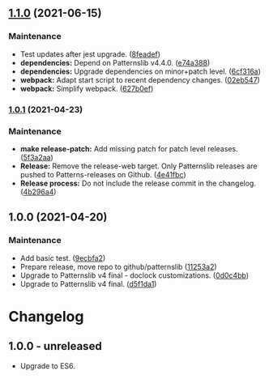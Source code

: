 ## [1.1.0](https://github.com/patternslib/pat-doclock/compare/1.0.1...1.1.0) (2021-06-15)


### Maintenance

* Test updates after jest upgrade. ([8feadef](https://github.com/patternslib/pat-doclock/commit/8feadefa73fcfab95764e74460bdb098c79b7c35))
* **dependencies:** Depend on Patternslib v4.4.0. ([e74a388](https://github.com/patternslib/pat-doclock/commit/e74a388d9ca8797242aa62beff4b880cb5c2e58c))
* **dependencies:** Upgrade dependencies on minor+patch level. ([6cf316a](https://github.com/patternslib/pat-doclock/commit/6cf316a265e2eda5dd8c01f26e19b58b6f81556a))
* **webpack:** Adapt start script to recent dependency changes. ([02eb547](https://github.com/patternslib/pat-doclock/commit/02eb547169f98694ce02842cd7d0e2768d2923e4))
* **webpack:** Simplify webpack. ([627b0ef](https://github.com/patternslib/pat-doclock/commit/627b0ef28731b50ebc256f3060070d8a8d3e43ab))

### [1.0.1](https://github.com/patternslib/pat-doclock/compare/1.0.0...1.0.1) (2021-04-23)


### Maintenance

* **make release-patch:** Add missing patch for patch level releases. ([5f3a2aa](https://github.com/patternslib/pat-doclock/commit/5f3a2aa894c7f0b6b46058514f649eb89dc37174))
* **Release:** Remove the release-web target. Only Patternslib releases are pushed to Patterns-releases on Github. ([4e41fbc](https://github.com/patternslib/pat-doclock/commit/4e41fbc3c462ab01578e0dd5d4fae3e97e1bfc81))
* **Release process:** Do not include the release commit in the changelog. ([4b296a4](https://github.com/patternslib/pat-doclock/commit/4b296a49a0d24fc9822094325b963a6a5dba055a))

## 1.0.0 (2021-04-20)


### Maintenance

* Add basic test. ([9ecbfa2](https://github.com/patternslib/pat-doclock/commit/9ecbfa2c92e4e5a725539c573ea294d5ccc3fd26))
* Prepare release, move repo to github/patternslib ([11253a2](https://github.com/patternslib/pat-doclock/commit/11253a28ff497ee1638672ad51b331903a6b3c45))
* Upgrade to Patternslib v4 final - doclock customizations. ([0d0c4bb](https://github.com/patternslib/pat-doclock/commit/0d0c4bb5e663f6319eab09fc7c75ae5163dc2602))
* Upgrade to Patternslib v4 final. ([d5f1da1](https://github.com/patternslib/pat-doclock/commit/d5f1da1f565b830ce253dd5219ae74188097851d))

# Changelog


## 1.0.0 - unreleased

- Upgrade to ES6.

